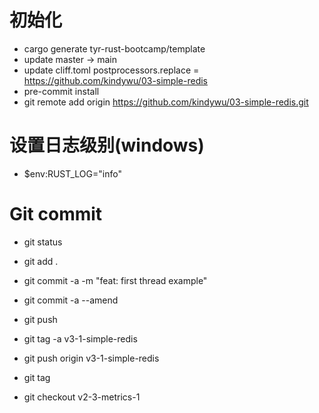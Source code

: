 # 初始化

- cargo generate tyr-rust-bootcamp/template
- update master -> main
- update cliff.toml postprocessors.replace = https://github.com/kindywu/03-simple-redis
- pre-commit install
- git remote add origin https://github.com/kindywu/03-simple-redis.git

# 设置日志级别(windows)

- $env:RUST_LOG="info"

# Git commit

- git status
- git add .
- git commit -a -m "feat: first thread example"
- git commit -a --amend
- git push

- git tag -a v3-1-simple-redis
- git push origin v3-1-simple-redis

- git tag
- git checkout v2-3-metrics-1
